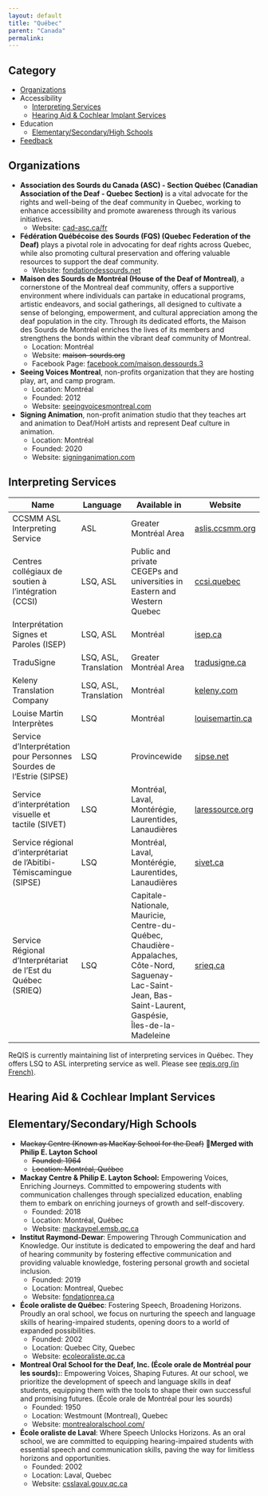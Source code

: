 ```yaml
---
layout: default
title: "Québec"
parent: "Canada"
permalink:
---
```

## Category

- [Organizations](#organizations)
- Accessibility 
  - [Interpreting Services](#interpreting-services)
  - [Hearing Aid & Cochlear Implant Services](#hearing-aid-&-cochlear-impant-services)
- Education
    - [Elementary/Secondary/High Schools](#elementarysecondaryhigh-schools)
- [Feedback](#feedback)

## Organizations

- **Association des Sourds du Canada (ASC) - Section Québec (Canadian Association of the Deaf - Quebec Section)** is a vital advocate for the rights and well-being of the deaf community in Quebec, working to enhance accessibility and promote awareness through its various initiatives.
  - Website: [cad-asc.ca/fr](https://cad-asc.ca/fr/)
- **Fédération Québécoise des Sourds (FQS) (Quebec Federation of the Deaf)** plays a pivotal role in advocating for deaf rights across Quebec, while also promoting cultural preservation and offering valuable resources to support the deaf community.
  - Website: [fondationdessourds.net](http://www.fondationdessourds.net/)
- **Maison des Sourds de Montréal (House of the Deaf of Montreal)**, a cornerstone of the Montreal deaf community, offers a supportive environment where individuals can partake in educational programs, artistic endeavors, and social gatherings, all designed to cultivate a sense of belonging, empowerment, and cultural appreciation among the deaf population in the city. Through its dedicated efforts, the Maison des Sourds de Montréal enriches the lives of its members and strengthens the bonds within the vibrant deaf community of Montreal.
  - Location: Montréal
  - Website: ~~maison-sourds.org~~
  - Facebook Page: [facebook.com/maison.dessourds.3](https://fr-ca.facebook.com/maison.dessourds.3/)
- **Seeing Voices Montreal**, non-profits organization that they are hosting play, art, and camp program.
  - Location: Montréal
  - Founded: 2012
  - Website: [seeingvoicesmontreal.com](http://www.seeingvoicesmontreal.com/)
- **Signing Animation**, non-profit animation studio that they teaches art and animation to Deaf/HoH artists and represent Deaf culture in animation.
  - Location: Montréal
  - Founded: 2020
  - Website: [signinganimation.com](https://www.signinganimation.com/)

## Interpreting Services

| Name | Language | Available in | Website |
|------|----------|--------------|---------|
| CCSMM ASL Interpreting Service | ASL | Greater Montréal Area | [aslis.ccsmm.org](https://aslis.ccsmm.org/) |
| Centres collégiaux de soutien à l’intégration (CCSI) | LSQ, ASL | Public and private CEGEPs and universities in Eastern and Western Quebec | [ccsi.quebec](https://ccsi.quebec/) |
| Interprétation Signes et Paroles (ISEP) | LSQ, ASL | Montréal | [isep.ca](https://www.isep.ca/home) |
| TraduSigne | LSQ, ASL, Translation |  Greater Montréal Area | [tradusigne.ca](https://tradusigne.ca/en/our-services/) |
| Keleny Translation Company | LSQ, ASL, Translation | Montréal | [keleny.com](https://www.keleny.com/en/interpretation-services/) |
| Louise Martin Interprètes | LSQ | Montréal | [louisemartin.ca](https://louisemartin.ca/) |
| Service d’Interprétation pour Personnes Sourdes de l’Estrie (SIPSE) | LSQ | Provincewide | [sipse.net](http://sipse.net/) |
| Service d’interprétation visuelle et tactile (SIVET) | LSQ | Montréal, Laval, Montérégie, Laurentides, Lanaudières | [laressource.org](http://www.laressource.org/services/service-regional-dinterpretariat/) |
| Service régional d’interprétariat de l’Abitibi-Témiscamingue (SIPSE) | LSQ | Montréal, Laval, Montérégie, Laurentides, Lanaudières | [sivet.ca](https://sivet.ca/) |
| Service Régional d’Interprétariat de l’Est du Québec (SRIEQ) | LSQ | Capitale-Nationale, Mauricie, Centre-du-Québec, Chaudière-Appalaches, Côte-Nord, Saguenay-Lac-Saint-Jean, Bas-Saint-Laurent, Gaspésie, Îles-de-la-Madeleine | [srieq.ca](https://srieq.ca/) |

ReQIS is currently maintaining list of interpreting services in Québec. They offers LSQ to ASL interpreting service as well. Please see [reqis.org (in French)](http://www.reqis.org/sinformer/services-dinterpretes/).

## Hearing Aid & Cochlear Implant Services

## Elementary/Secondary/High Schools

- ~~Mackay Centre (Known as MacKay School for the Deaf)~~ 🤝**Merged with Philip E. Layton School**
  - ~~Founded: 1964~~
  - ~~Location: Montréal, Québec~~
- **Mackay Centre & Philip E. Layton School:** Empowering Voices, Enriching Journeys. Committed to empowering students with communication challenges through specialized education, enabling them to embark on enriching journeys of growth and self-discovery.
  - Founded: 2018
  - Location: Montréal, Québec
  - Website: [mackaypel.emsb.qc.ca](http://mackaypel.emsb.qc.ca/)
- **Institut Raymond-Dewar**: Empowering Through Communication and Knowledge. Our institute is dedicated to empowering the deaf and hard of hearing community by fostering effective communication and providing valuable knowledge, fostering personal growth and societal inclusion.
  - Founded: 2019
  - Location: Montreal, Quebec
  - Website: [fondationrea.ca](https://fondationrea.ca/institut-raymond-dewar/?lang=en)
- **École oraliste de Québec**: Fostering Speech, Broadening Horizons. Proudly an oral school, we focus on nurturing the speech and language skills of hearing-impaired students, opening doors to a world of expanded possibilities.
  - Founded: 2002
  - Location: Quebec City, Quebec
  - Website: [ecoleoraliste.qc.ca](https://www.ecoleoraliste.qc.ca/)
- **Montreal Oral School for the Deaf, Inc. (École orale de Montréal pour les sourds):**: Empowering Voices, Shaping Futures. At our school, we prioritize the development of speech and language skills in deaf students, equipping them with the tools to shape their own successful and promising futures. (École orale de Montréal pour les sourds)
  - Founded: 1950
  - Location: Westmount (Montreal), Quebec
  - Website: [montrealoralschool.com/](https://montrealoralschool.com/)
- **École oraliste de Laval**: Where Speech Unlocks Horizons. As an oral school, we are committed to equipping hearing-impaired students with essential speech and communication skills, paving the way for limitless horizons and opportunities.
  - Founded: 2002
  - Location: Laval, Quebec
  - Website: [csslaval.gouv.qc.ca](https://csslaval.gouv.qc.ca/project/nouvelle-ecole-secondaire/)
